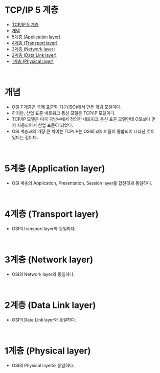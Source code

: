 # TCP/IP 5 계층

- [TCP/IP 5 계층](#tcpip-5-계층)
- [개념](#개념)
- [5계층 (Application layer)](#5계층-application-layer)
- [4계층 (Transport layer)](#4계층-transport-layer)
- [3계층 (Network layer)](#3계층-network-layer)
- [2계층 (Data Link layer)](#2계층-data-link-layer)
- [1계층 (Physical layer)](#1계층-physical-layer)
</br>


# 개념

- OSI 7 계층은 국제 표준화 기구(ISO)에서 만든 개념 모델이다.
- 하지만, 산업 표준 네트워크 통신 모델은 TCP/IP 모델이다.
- TCP/IP 모델은 미국 국방부에서 정의한 네트워크 통신 표준 모델인데 OSI보다 먼저 사용되어서 산업 표준이 되었다.
- OSI 계층과의 가장 큰 차이는 TCP/IP는 OSI의 레이어들이 통합되어 나타난 것이 있다는 점이다.
</br>

# 5계층 (Application layer)

- OSI 계층의 Application, Presentation, Session layer를 합친것과 동일하다.
</br>


# 4계층 (Transport layer)

- OSI의 transport layer와 동일하다.
</br>


# 3계층 (Network layer)

- OSI의 Network layer와 동일하다.
</br>


# 2계층 (Data Link layer)

- OSI의 Data Link layer와 동일하다.
</br>


# 1계층 (Physical layer)

- OSI의 Physical layer와 동일하다.